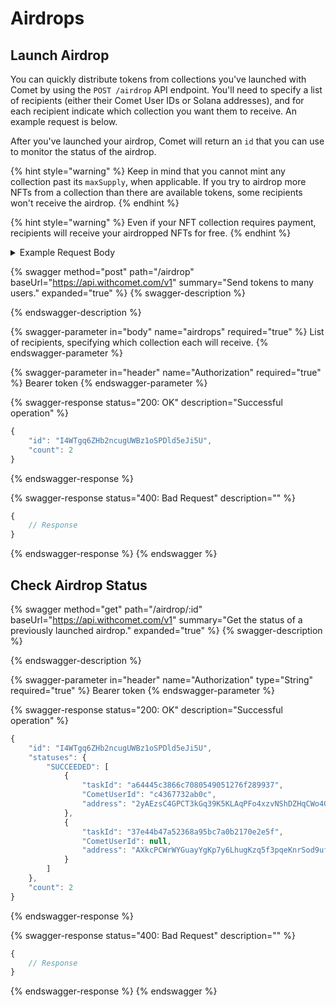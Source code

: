 # Airdrops

## Launch Airdrop

You can quickly distribute tokens from collections you've launched with Comet by using the `POST /airdrop` API endpoint. You'll need to specify a list of recipients (either their Comet User IDs or Solana addresses), and for each recipient indicate which collection you want them to receive. An example request is below.

After you've launched your airdrop, Comet will return an `id` that you can use to monitor the status of the airdrop.

{% hint style="warning" %}
Keep in mind that you cannot mint any collection past its `maxSupply`, when applicable. If you try to airdrop more NFTs from a collection than there are available tokens, some recipients won't receive the airdrop.
{% endhint %}

{% hint style="warning" %}
Even if your NFT collection requires payment, recipients will receive your airdropped NFTs for free.
{% endhint %}

<details>

<summary>Example Request Body</summary>

```
{
  "airdrops": [
    { "collectionId": "9f46cddbd46f", "address": "AXkcPCWrWYGuayYgKp7y6LhugKzq5f3pqeKnrSod9ufy" },
    { "collectionId": "9f46cddbd46f", "userId": "c4367732ab0c" }
  ] 
}
```

</details>

{% swagger method="post" path="/airdrop" baseUrl="https://api.withcomet.com/v1" summary="Send tokens to many users." expanded="true" %}
{% swagger-description %}

{% endswagger-description %}

{% swagger-parameter in="body" name="airdrops" required="true" %}
List of recipients, specifying which collection each will receive.
{% endswagger-parameter %}

{% swagger-parameter in="header" name="Authorization" required="true" %}
Bearer token
{% endswagger-parameter %}

{% swagger-response status="200: OK" description="Successful operation" %}
```javascript
{
    "id": "I4WTgq6ZHb2ncugUWBz1oSPDld5eJi5U",
    "count": 2
}
```
{% endswagger-response %}

{% swagger-response status="400: Bad Request" description="" %}
```javascript
{
    // Response
}
```
{% endswagger-response %}
{% endswagger %}

## Check Airdrop Status

{% swagger method="get" path="/airdrop/:id" baseUrl="https://api.withcomet.com/v1" summary="Get the status of a previously launched airdrop." expanded="true" %}
{% swagger-description %}

{% endswagger-description %}

{% swagger-parameter in="header" name="Authorization" type="String" required="true" %}
Bearer token
{% endswagger-parameter %}

{% swagger-response status="200: OK" description="Successful operation" %}
```javascript
{
    "id": "I4WTgq6ZHb2ncugUWBz1oSPDld5eJi5U",
    "statuses": {
        "SUCCEEDED": [
            {
                "taskId": "a64445c3866c7080549051276f289937",
                "CometUserId": "c4367732ab0c",
                "address": "2yAEzsC4GPCT3kGq39K5KLAqPFo4xzvNShDZHqCWo4Gx"
            },
            {
                "taskId": "37e44b47a52368a95bc7a0b2170e2e5f",
                "CometUserId": null,
                "address": "AXkcPCWrWYGuayYgKp7y6LhugKzq5f3pqeKnrSod9ufy"
            }
        ]
    },
    "count": 2
}
```
{% endswagger-response %}

{% swagger-response status="400: Bad Request" description="" %}
```javascript
{
    // Response
}
```
{% endswagger-response %}
{% endswagger %}
